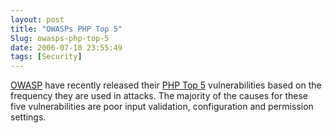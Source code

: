 ```yaml
---
layout: post
title: "OWASPs PHP Top 5"
Slug: owasps-php-top-5
date: 2006-07-10 23:55:49
tags: [Security]
---
```

[OWASP](http://www.owasp.org/ "Open Web Application Security Project") have recently released their [PHP Top 5](http://www.owasp.org/index.php/PHP_Top_5) vulnerabilities based on the frequency they are used in attacks. The majority of the causes for these five vulnerabilities are poor input validation, configuration and permission settings.
